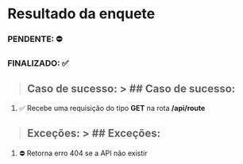 # Resultado da enquete
### PENDENTE:  ⛔️ 
### FINALIZADO:  ✅ 

> ## Caso de sucesso:	> ## Caso de sucesso:
1. ✅ Recebe uma requisição do tipo **GET** na rota **/api/route**
> ## Exceções:	> ## Exceções:
1. ⛔️ Retorna erro 404 se a API não existir
